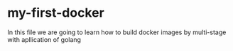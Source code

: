 # my-first-docker
In this file we are going to learn how to build docker images by multi-stage with apllication of golang
